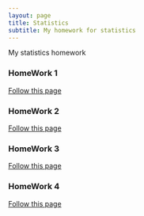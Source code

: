 ```yaml
---
layout: page
title: Statistics
subtitle: My homework for statistics
---
```


My statistics homework

### HomeWork 1

[Follow this page](homework/homework1.md)

### HomeWork 2

[Follow this page](homework/homework2.md)

### HomeWork 3

[Follow this page](homework/homework3.md)

### HomeWork 4

[Follow this page](homework/homework4.md)
